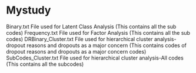 # Mystudy
Binary.txt File used for Latent Class Analysis (This contains all the sub codes)
Frequency.txt File used for Factor Analysis (This contains all the sub codes)
DRBinary_Cluster.txt File used for hierarchical cluster analysis-dropout reasons and dropouts as a major concern (This contains codes of dropout reasons and dropouts as a major concern codes)
SubCodes_Cluster.txt File used for hierarchical cluster analysis-All codes (This contains all the subcodes)
